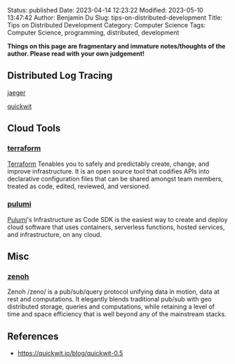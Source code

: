 Status: published
Date: 2023-04-14 12:23:22
Modified: 2023-05-10 13:47:42
Author: Benjamin Du
Slug: tips-on-distributed-development
Title: Tips on Distributed Development
Category: Computer Science
Tags: Computer Science, programming, distributed, development

**Things on this page are fragmentary and immature notes/thoughts of the author. Please read with your own judgement!**

## Distributed Log Tracing

[jaeger](https://github.com/jaegertracing/jaeger)

[quickwit](https://github.com/quickwit-oss/quickwit)

## Cloud Tools

### [terraform](https://github.com/hashicorp/terraform)
[Terraform](https://github.com/hashicorp/terraform)
Tenables you to safely and predictably create, change, and improve infrastructure. 
It is an open source tool that codifies APIs into declarative configuration files 
that can be shared amongst team members, treated as code, edited, reviewed, and versioned.

### [pulumi](https://github.com/pulumi/pulumi)
[Pulumi](https://github.com/pulumi/pulumi)'s 
Infrastructure as Code SDK 
is the easiest way to create and deploy cloud software that uses containers, 
serverless functions, hosted services, and infrastructure, on any cloud.

## Misc

### [zenoh](https://github.com/eclipse-zenoh/zenoh)
Zenoh /zeno/ is a pub/sub/query protocol unifying data in motion, 
data at rest and computations. 
It elegantly blends traditional pub/sub with geo distributed storage, queries and computations, 
while retaining a level of time and space efficiency that is well beyond any of the mainstream stacks.

## References

- https://quickwit.io/blog/quickwit-0.5
